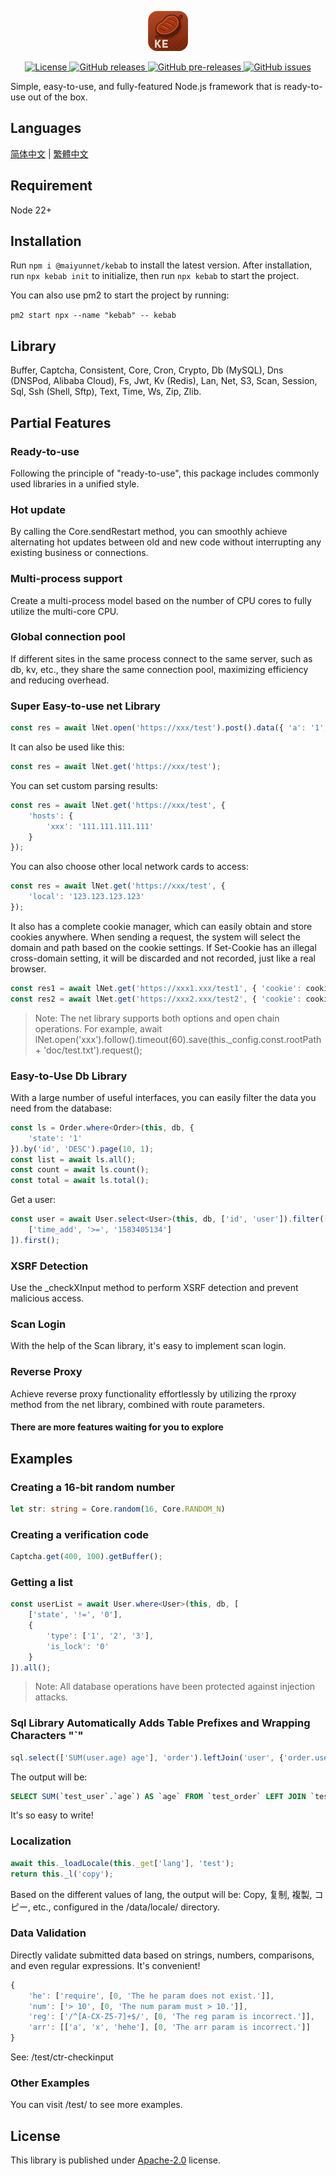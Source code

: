 <p align="center"><img src="./doc/icon.png" width="64" height="64" alt="Kebab"></p>
<p align="center">
    <a href="https://github.com/maiyun/kebab/blob/master/LICENSE">
        <img alt="License" src="https://img.shields.io/github/license/maiyun/kebab?color=blue" />
    </a>
    <a href="https://github.com/maiyun/kebab/releases">
        <img alt="GitHub releases" src="https://img.shields.io/github/v/release/maiyun/kebab?color=brightgreen&logo=github" />
        <img alt="GitHub pre-releases" src="https://img.shields.io/github/v/release/maiyun/kebab?color=yellow&logo=github&include_prereleases" />
    </a>
    <a href="https://github.com/maiyun/kebab/issues">
        <img alt="GitHub issues" src="https://img.shields.io/github/issues/maiyun/kebab?color=blue&logo=github" />
    </a>
</p>

Simple, easy-to-use, and fully-featured Node.js framework that is ready-to-use out of the box.

## Languages

[简体中文](doc/README.sc.md) | [繁體中文](doc/README.tc.md)

## Requirement

Node 22+

## Installation

Run `npm i @maiyunnet/kebab` to install the latest version. After installation, run `npx kebab init` to initialize, then run `npx kebab` to start the project.

You can also use pm2 to start the project by running:

`pm2 start npx --name "kebab" -- kebab`

## Library

Buffer, Captcha, Consistent, Core, Cron, Crypto, Db (MySQL), Dns (DNSPod, Alibaba Cloud), Fs, Jwt, Kv (Redis), Lan, Net, S3, Scan, Session, Sql, Ssh (Shell, Sftp), Text, Time, Ws, Zip, Zlib.

## Partial Features

### Ready-to-use

Following the principle of "ready-to-use", this package includes commonly used libraries in a unified style.

### Hot update

By calling the Core.sendRestart method, you can smoothly achieve alternating hot updates between old and new code without interrupting any existing business or connections.

### Multi-process support

Create a multi-process model based on the number of CPU cores to fully utilize the multi-core CPU.

### Global connection pool

If different sites in the same process connect to the same server, such as db, kv, etc., they share the same connection pool, maximizing efficiency and reducing overhead.

### Super Easy-to-use net Library

```typescript
const res = await lNet.open('https://xxx/test').post().data({ 'a': '1', 'b': '2' }).request();
```

It can also be used like this:

```typescript
const res = await lNet.get('https://xxx/test');
```

You can set custom parsing results:

```typescript
const res = await lNet.get('https://xxx/test', {
    'hosts': {
        'xxx': '111.111.111.111'
    }
});
```

You can also choose other local network cards to access:

```typescript
const res = await lNet.get('https://xxx/test', {
    'local': '123.123.123.123'
});
```

It also has a complete cookie manager, which can easily obtain and store cookies anywhere. When sending a request, the system will select the domain and path based on the cookie settings. If Set-Cookie has an illegal cross-domain setting, it will be discarded and not recorded, just like a real browser.

```typescript
const res1 = await lNet.get('https://xxx1.xxx/test1', { 'cookie': cookie });
const res2 = await lNet.get('https://xxx2.xxx/test2', { 'cookie': cookie });
```

> Note: The net library supports both options and open chain operations. For example, await lNet.open('xxx').follow().timeout(60).save(this._config.const.rootPath + 'doc/test.txt').request();

### Easy-to-Use Db Library

With a large number of useful interfaces, you can easily filter the data you need from the database:

```typescript
const ls = Order.where<Order>(this, db, {
    'state': '1'
}).by('id', 'DESC').page(10, 1);
const list = await ls.all();
const count = await ls.count();
const total = await ls.total();
```

Get a user:

```typescript
const user = await User.select<User>(this, db, ['id', 'user']).filter([
    ['time_add', '>=', '1583405134']
]).first();
```

### XSRF Detection

Use the _checkXInput method to perform XSRF detection and prevent malicious access.

### Scan Login

With the help of the Scan library, it's easy to implement scan login.

### Reverse Proxy

Achieve reverse proxy functionality effortlessly by utilizing the rproxy method from the net library, combined with route parameters.

#### There are more features waiting for you to explore

## Examples

### Creating a 16-bit random number

```typescript
let str: string = Core.random(16, Core.RANDOM_N)
```

### Creating a verification code

```typescript
Captcha.get(400, 100).getBuffer();
```

### Getting a list

```typescript
const userList = await User.where<User>(this, db, [
    ['state', '!=', '0'],
    {
        'type': ['1', '2', '3'],
        'is_lock': '0'
    }
]).all();
```

> Note: All database operations have been protected against injection attacks.

### Sql Library Automatically Adds Table Prefixes and Wrapping Characters "`"

```typescript
sql.select(['SUM(user.age) age'], 'order').leftJoin('user', {'order.user_id': lSql.column('user.id')});
```

The output will be:

```sql
SELECT SUM(`test_user`.`age`) AS `age` FROM `test_order` LEFT JOIN `test_user` ON `test_order`.`user_id` = `test_user`.`id`
```

It's so easy to write!

### Localization

```typescript
await this._loadLocale(this._get['lang'], 'test');
return this._l('copy');
```

Based on the different values of lang, the output will be: Copy, 复制, 複製, コピー, etc., configured in the /data/locale/ directory.

### Data Validation

Directly validate submitted data based on strings, numbers, comparisons, and even regular expressions. It's convenient!

```typescript
{
    'he': ['require', [0, 'The he param does not exist.']],
    'num': ['> 10', [0, 'The num param must > 10.']],
    'reg': ['/^[A-CX-Z5-7]+$/', [0, 'The reg param is incorrect.']],
    'arr': [['a', 'x', 'hehe'], [0, 'The arr param is incorrect.']]
}
```

See: /test/ctr-checkinput

### Other Examples

You can visit /test/ to see more examples.

## License

This library is published under [Apache-2.0](./LICENSE) license.